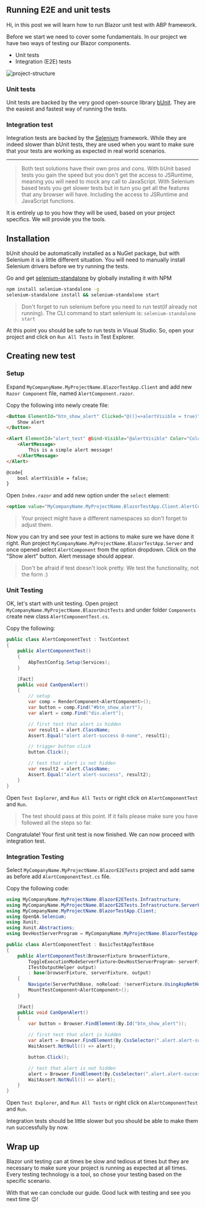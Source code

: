## Running E2E and unit tests

Hi, in this post we will learn how to run Blazor unit test with ABP framework.

Before we start we need to cover some fundamentals. In our project we have two ways of testing our Blazor components.

- Unit tests
- Integration (E2E) tests

![project-structure](project-structure.png)

### Unit tests

Unit tests are backed by the very good open-source library [bUnit](https://bunit.dev/). They are the easiest and fastest way of running the tests.

### Integration test

Integration tests are backed by the [Selenium](https://www.selenium.dev/) framework. While they are indeed slower than bUnit tests, they are used when you want to make sure that your tests are working as expected in real world scenarios.

---

> Both test solutions have their own pros and cons. With bUnit based tests you gain the speed but you don't get the access to JSRuntime, meaning you will need to mock any call to JavaScript. With Selenium based tests you get slower tests but in turn you get all the features that any browser will have. Including the access to JSRuntime and JavaScript functions.

It is entirely up to you how they will be used, based on your project specifics. We will provide you the tools.

## Installation

bUnit should be automatically installed as a NuGet package, but with Selenium it is a little different situation. You will need to manually install Selenium drivers before we try running the tests.

Go and get [selenium-standalone](https://www.npmjs.com/package/selenium-standalone#install--run) by globally installing it with NPM

```bash
npm install selenium-standalone -g
selenium-standalone install && selenium-standalone start
```

> Don't forget to run selenium before you need to run test(if already not running). The CLI command to start selenium is: `selenium-standalone start`

At this point you should be safe to run tests in Visual Studio. So, open your project and click on `Run All Tests` in Test Explorer.

## Creating new test

### Setup

Expand `MyCompanyName.MyProjectName.BlazorTestApp.Client` and add new `Razor Component` file, named `AlertComponent.razor`.

Copy the following into newly create file:

```html
<Button ElementId="btn_show_alert" Clicked="@(()=>alertVisible = true)">
    Show alert
</Button>

<Alert ElementId="alert_test" @bind-Visible="@alertVisible" Color="Color.Success">
    <AlertMessage>
        This is a simple alert message!
    </AlertMessage>
</Alert>

@code{
    bool alertVisible = false;
}
```

Open `Index.razor` and add new option under the `select` element:

```html
<option value="MyCompanyName.MyProjectName.BlazorTestApp.Client.AlertComponent">AlertComponent</option>
```

> Your project might have a different namespaces so don't forget to adjust them.

Now you can try and see your test in actions to make sure we have done it right. Run project `MyCompanyName.MyProjectName.BlazorTestApp.Server` and once opened select `AlertComponent` from the option dropdown. Click on the "Show alert" button. Alert message should appear.

> Don't be afraid if test doesn't look pretty. We test the functionality, not the form :)

### Unit Testing

OK, let's start with unit testing. Open project `MyCompanyName.MyProjectName.BlazorUnitTests` and under folder `Components` create new class `AlertComponentTest.cs`.

Copy the following:

```cs
public class AlertComponentTest : TestContext
{
    public AlertComponentTest()
    {
        AbpTestConfig.Setup(Services);
    }

    [Fact]
    public void CanOpenAlert()
    {
        // setup
        var comp = RenderComponent<AlertComponent>();
        var button = comp.Find("#btn_show_alert");
        var alert = comp.Find("div.alert");

        // first test that alert is hidden
        var result1 = alert.ClassName;
        Assert.Equal("alert alert-success d-none", result1);

        // trigger button click
        button.Click();

        // test that alert is not hidden
        var result2 = alert.ClassName;
        Assert.Equal("alert alert-success", result2);
    }
}
```

Open `Test Explorer`, and `Run All Tests` or right click on `AlertComponentTest` and `Run`.

> The test should pass at this point. If it fails please make sure you have followed all the steps so far.

Congratulate! Your first unit test is now finished. We can now proceed with integration test.

### Integration Testing

Select `MyCompanyName.MyProjectName.BlazorE2ETests` project and add same as before add `AlertComponentTest.cs` file.

Copy the following code:

```cs
using MyCompanyName.MyProjectName.BlazorE2ETests.Infrastructure;
using MyCompanyName.MyProjectName.BlazorE2ETests.Infrastructure.ServerFixtures;
using MyCompanyName.MyProjectName.BlazorTestApp.Client;
using OpenQA.Selenium;
using Xunit;
using Xunit.Abstractions;
using DevHostServerProgram = MyCompanyName.MyProjectName.BlazorTestApp.Server.Program;

public class AlertComponentTest : BasicTestAppTestBase
{
    public AlertComponentTest(BrowserFixture browserFixture,
        ToggleExecutionModeServerFixture<DevHostServerProgram> serverFixture,
        ITestOutputHelper output)
        : base(browserFixture, serverFixture, output)
    {
        Navigate(ServerPathBase, noReload: !serverFixture.UsingAspNetHost);
        MountTestComponent<AlertComponent>();
    }

    [Fact]
    public void CanOpenAlert()
    {
        var button = Browser.FindElement(By.Id("btn_show_alert"));

        // first test that alert is hidden
        var alert = Browser.FindElement(By.CssSelector(".alert.alert-success.d-none"));
        WaitAssert.NotNull(() => alert);

        button.Click();

        // test that alert is not hidden
        alert = Browser.FindElement(By.CssSelector(".alert.alert-success"));
        WaitAssert.NotNull(() => alert);
    }
}
```

Open `Test Explorer`, and `Run All Tests` or right click on `AlertComponentTest` and `Run`.

Integration tests should be little slower but you should be able to make them run successfully by now.

## Wrap up

Blazor unit testing can at times be slow and tedious at times but they are necessary to make sure your project is running as expected at all times. Every testing technology is a tool, so chose your testing based on the specific scenario.

With that we can conclude our guide. Good luck with testing and see you next time 😉!